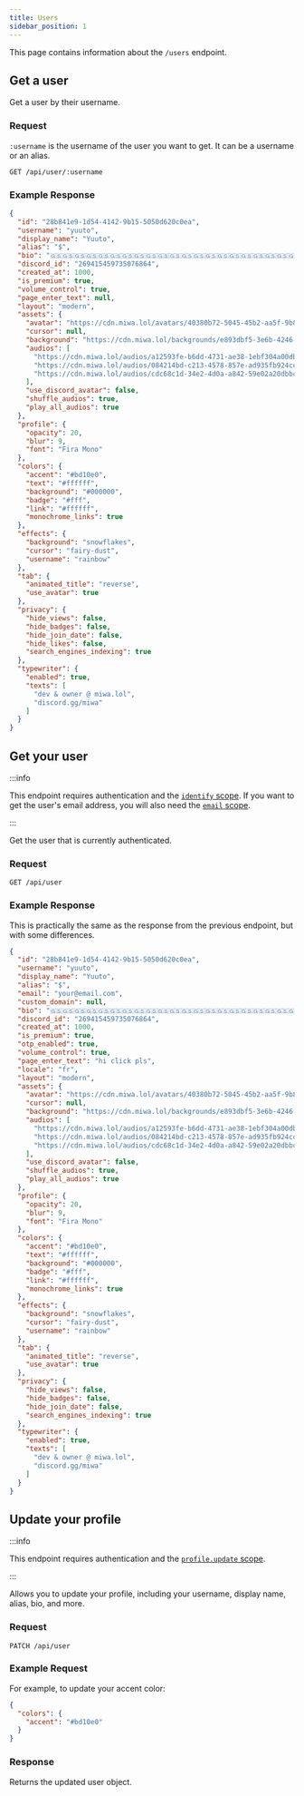 ```yaml
---
title: Users
sidebar_position: 1
---
```


This page contains information about the `/users` endpoint.

## Get a user

Get a user by their username.

### Request

`:username` is the username of the user you want to get. It can be a username or an alias.

```http request
GET /api/user/:username
```

### Example Response

```json
{
  "id": "28b841e9-1d54-4142-9b15-5050d620c0ea",
  "username": "yuuto",
  "display_name": "Yuuto",
  "alias": "$",
  "bio": "🇬🇸🇬🇸🇬🇸🇬🇸🇬🇸🇬🇸🇬🇸🇬🇸🇬🇸🇬🇸🇬🇸🇬🇸🇬🇸🇬🇸🇬🇸🇬🇸🇬🇸🇬🇸🇬🇸🇬🇸🇬🇸🇬🇸🇬🇸🇬🇸🇬🇸",
  "discord_id": "269415459735076864",
  "created_at": 1000,
  "is_premium": true,
  "volume_control": true,
  "page_enter_text": null,
  "layout": "modern",
  "assets": {
    "avatar": "https://cdn.miwa.lol/avatars/40380b72-5045-45b2-aa5f-9b806209e762.jpg",
    "cursor": null,
    "background": "https://cdn.miwa.lol/backgrounds/e893dbf5-3e6b-4246-9118-e33afa17948c.webp",
    "audios": [
      "https://cdn.miwa.lol/audios/a12593fe-b6dd-4731-ae38-1ebf304a00db.mp3",
      "https://cdn.miwa.lol/audios/084214bd-c213-4578-857e-ad935fb924cc.mp3",
      "https://cdn.miwa.lol/audios/cdc68c1d-34e2-4d0a-a842-59e02a20dbbc.mp3"
    ],
    "use_discord_avatar": false,
    "shuffle_audios": true,
    "play_all_audios": true
  },
  "profile": {
    "opacity": 20,
    "blur": 9,
    "font": "Fira Mono"
  },
  "colors": {
    "accent": "#bd10e0",
    "text": "#ffffff",
    "background": "#000000",
    "badge": "#fff",
    "link": "#ffffff",
    "monochrome_links": true
  },
  "effects": {
    "background": "snowflakes",
    "cursor": "fairy-dust",
    "username": "rainbow"
  },
  "tab": {
    "animated_title": "reverse",
    "use_avatar": true
  },
  "privacy": {
    "hide_views": false,
    "hide_badges": false,
    "hide_join_date": false,
    "hide_likes": false,
    "search_engines_indexing": true
  },
  "typewriter": {
    "enabled": true,
    "texts": [
      "dev & owner @ miwa.lol",
      "discord.gg/miwa"
    ]
  }
}
```

## Get your user

:::info

This endpoint requires authentication and the [`identify` scope](/auth/scopes#identify). If you want to get the user's email address, you will also need the [`email` scope](/auth/scopes#email).

:::

Get the user that is currently authenticated.

### Request

```http request
GET /api/user
```

### Example Response

This is practically the same as the response from the previous endpoint, but with some differences.

```json
{
  "id": "28b841e9-1d54-4142-9b15-5050d620c0ea",
  "username": "yuuto",
  "display_name": "Yuuto",
  "alias": "$",
  "email": "your@email.com",
  "custom_domain": null,
  "bio": "🇬🇸🇬🇸🇬🇸🇬🇸🇬🇸🇬🇸🇬🇸🇬🇸🇬🇸🇬🇸🇬🇸🇬🇸🇬🇸🇬🇸🇬🇸🇬🇸🇬🇸🇬🇸🇬🇸🇬🇸🇬🇸🇬🇸🇬🇸🇬🇸🇬🇸",
  "discord_id": "269415459735076864",
  "created_at": 1000,
  "is_premium": true,
  "otp_enabled": true,
  "volume_control": true,
  "page_enter_text": "hi click pls",
  "locale": "fr",
  "layout": "modern",
  "assets": {
    "avatar": "https://cdn.miwa.lol/avatars/40380b72-5045-45b2-aa5f-9b806209e762.jpg",
    "cursor": null,
    "background": "https://cdn.miwa.lol/backgrounds/e893dbf5-3e6b-4246-9118-e33afa17948c.webp",
    "audios": [
      "https://cdn.miwa.lol/audios/a12593fe-b6dd-4731-ae38-1ebf304a00db.mp3",
      "https://cdn.miwa.lol/audios/084214bd-c213-4578-857e-ad935fb924cc.mp3",
      "https://cdn.miwa.lol/audios/cdc68c1d-34e2-4d0a-a842-59e02a20dbbc.mp3"
    ],
    "use_discord_avatar": false,
    "shuffle_audios": true,
    "play_all_audios": true
  },
  "profile": {
    "opacity": 20,
    "blur": 9,
    "font": "Fira Mono"
  },
  "colors": {
    "accent": "#bd10e0",
    "text": "#ffffff",
    "background": "#000000",
    "badge": "#fff",
    "link": "#ffffff",
    "monochrome_links": true
  },
  "effects": {
    "background": "snowflakes",
    "cursor": "fairy-dust",
    "username": "rainbow"
  },
  "tab": {
    "animated_title": "reverse",
    "use_avatar": true
  },
  "privacy": {
    "hide_views": false,
    "hide_badges": false,
    "hide_join_date": false,
    "search_engines_indexing": true
  },
  "typewriter": {
    "enabled": true,
    "texts": [
      "dev & owner @ miwa.lol",
      "discord.gg/miwa"
    ]
  }
}
```

## Update your profile

:::info

This endpoint requires authentication and the [`profile.update` scope](/auth/scopes#profileupdate).

:::

Allows you to update your profile, including your username, display name, alias, bio, and more.

### Request

```http request
PATCH /api/user
```

### Example Request

For example, to update your accent color:

```json
{
  "colors": {
    "accent": "#bd10e0"
  }
}
```

### Response

Returns the updated user object.